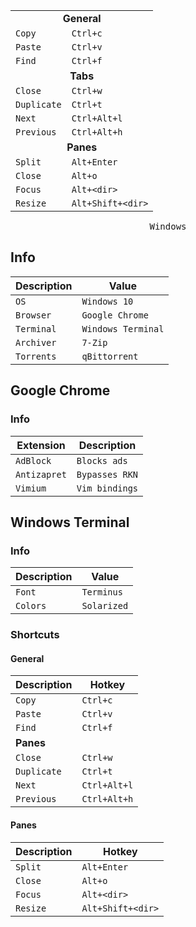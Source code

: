<table>
  <tr>
    <td align=center colspan="2"><b>General</b></td>
  </tr>
  <tr>
    <td><code>Copy</code></td>
    <td><code>Ctrl+c</code></td>
  </tr>
  <tr>
    <td><code>Paste</code></td>
    <td><code>Ctrl+v</code></td>
  </tr>
  <tr>
    <td><code>Find</code></td>
    <td><code>Ctrl+f</code></td>
  </tr>
  <tr>
    <td align=center colspan="2"><b>Tabs</b></td>
  </tr>
  <tr>
    <td><code>Close</code></td>
    <td><code>Ctrl+w</code></td>
  </tr>
  <tr>
    <td><code>Duplicate</code></td>
    <td><code>Ctrl+t</code></td>
  </tr>
  <tr>
    <td><code>Next</code></td>
    <td><code>Ctrl+Alt+l</code></td>
  </tr>
  <tr>
    <td><code>Previous</code></td>
    <td><code>Ctrl+Alt+h</code></td>
  </tr>
  <tr>
    <td align=center colspan="2"><b>Panes</b></td>
  </tr>
  <tr>
    <td><code>Split</code></td>
    <td><code>Alt+Enter</code></td>
  </tr>
  <tr>
    <td><code>Close</code></td>
    <td><code>Alt+o</code></td>
  </tr>
  <tr>
    <td><code>Focus</code></td>
    <td><code>Alt+&lt;dir&gt;</code></td>
  </tr>
  <tr>
    <td><code>Resize</code></td>
    <td><code>Alt+Shift+&lt;dir&gt;</code></td>
  </tr>
</table>

<pre align="center">Windows</pre>

## Info

| Description | Value |
| --- | --- |
| `OS` | `Windows 10` |
| `Browser` | `Google Chrome` |
| `Terminal` | `Windows Terminal` |
| `Archiver` | `7-Zip` |
| `Torrents` | `qBittorrent` |

## Google Chrome
### Info

| Extension | Description |
| --- | --- |
| `AdBlock` | `Blocks ads` |
| `Antizapret` | `Bypasses RKN` |
| `Vimium` | `Vim bindings` |

## Windows Terminal
### Info

| Description | Value |
| --- | --- |
| `Font` | `Terminus` |
| `Colors` | `Solarized` |

### Shortcuts
#### General

| Description | Hotkey |
| --- | --- |
| `Copy` | `Ctrl+c` |
| `Paste` | `Ctrl+v` |
| `Find` | `Ctrl+f` |
| **Panes** | |
| `Close` | `Ctrl+w` |
| `Duplicate` | `Ctrl+t` |
| `Next` | `Ctrl+Alt+l` |
| `Previous` | `Ctrl+Alt+h` |

#### Panes

| Description | Hotkey |
| --- | --- |
| `Split` | `Alt+Enter` |
| `Close` | `Alt+o` |
| `Focus` | `Alt+<dir>` |
| `Resize` | `Alt+Shift+<dir>` |
